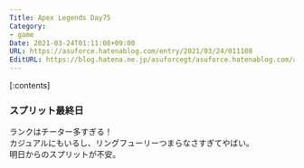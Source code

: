 ```yaml
---
Title: Apex Legends Day75
Category:
- game
Date: 2021-03-24T01:11:08+09:00
URL: https://asuforce.hatenablog.com/entry/2021/03/24/011108
EditURL: https://blog.hatena.ne.jp/asuforcegt/asuforce.hatenablog.com/atom/entry/26006613707704590
---
```


[:contents]

### スプリット最終日

ランクはチーター多すぎる！  
カジュアルにもいるし、リングフューリーつまらなさすぎてやばい。  
明日からのスプリットが不安。  
